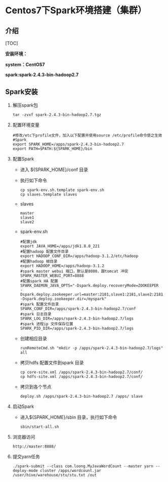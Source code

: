 # Centos7下Spark环境搭建（集群）

## 介绍

[TOC]

**安装环境：**

**system：CentOS7**

**spark:spark-2.4.3-bin-hadoop2.7**

## Spark安装

1. 解压spark包

   ```shell
   tar -zvxf spark-2.4.3-bin-hadoop2.7.tgz
   ```

2. 配置环境变量

   ```shell
   #修改/etc下profile文件，加入以下配置并使用source /etc/profile命令使之生效
   #Spark
   export SPARK_HOME=/apps/spark-2.4.3-bin-hadoop2.7
   export PATH=$PATH:${SPARK_HOME}/bin
   ```

3. 配置Spark

   - 进入 ${SPARK_HOME}/conf 目录

   - 执行如下命令

     ```
     cp spark-env.sh.template spark-env.sh
     cp slaves.template slaves
     ```

   - slaves

     ```
     master
     slave1
     slave2
     ```
     
   - spark-env.sh

     ```shell
     #配置jdk
     export JAVA_HOME=/apps/jdk1.8.0_221
     #配置hadoop 配置文件目录
     export HADOOP_CONF_DIR=/apps/hadoop-3.1.2/etc/hadoop
     #配置hadoop 根目录
     export HADOOP_HOME=/apps/hadoop-3.1.2 
     #spark master webui 端口，默认是8080，跟tomcat 冲突
     SPARK_MASTER_WEBUI_PORT=8888
     #配置spark HA 配置
     SPARK_DAEMON_JAVA_OPTS="-Dspark.deploy.recoveryMode=ZOOKEEPER
     -Dspark.deploy.zookeeper.url=master:2181,slave1:2181,slave2:2181
     -Dspark.deploy.zookeeper.dir=/myspark"
     #spark 配置文件目录
     SPARK_CONF_DIR=/apps/spark-2.4.3-bin-hadoop2.7/conf
     #spark 日志目录
     SPARK_LOG_DIR=/apps/spark-2.4.3-bin-hadoop2.7/logs
     #spark 进程ip 文件保存位置
     SPARK_PID_DIR=/apps/spark-2.4.3-bin-hadoop2.7/logs
     ```
     
   - 创建相应目录

     ```shell
     runRemoteCmd.sh "mkdir -p /apps/spark-2.4.3-bin-hadoop2.7/logs" all
     ```
     
   - 拷贝hdfs 配置文件到spark 目录

     ```shell
     cp core-site.xml /apps/spark-2.4.3-bin-hadoop2.7/conf/
     cp hdfs-site.xml /apps/spark-2.4.3-bin-hadoop2.7/conf/
     ```
     
   - 拷贝到各个节点

     ```shell
     deploy.sh /apps/spark-2.4.3-bin-hadoop2.7 /apps/ slave
     ```

4. 启动Spark

   - 进入${SPARK_HOME}/sbin 目录，执行如下命令

     ```
     sbin/start-all.sh
     ```

5. 浏览器访问

   ```
   http://master:8888/
   ```

6. 提交yarn任务

   ```shell
   ./spark-submit --class com.loong.MyJavaWordCount --master yarn --deploy-mode cluster /apps/wordcount.jar  /user/hive/warehouse/stu/stu.txt /out
   ```

   